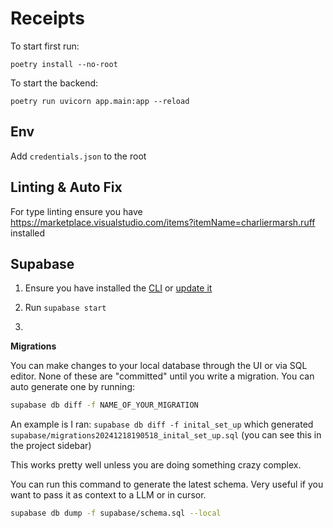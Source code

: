 # Receipts

To start first run:

```
poetry install --no-root
```

To start the backend:

```
poetry run uvicorn app.main:app --reload
```

## Env

Add `credentials.json` to the root

## Linting & Auto Fix

For type linting ensure you have https://marketplace.visualstudio.com/items?itemName=charliermarsh.ruff installed

## Supabase

1. Ensure you have installed the [CLI](https://supabase.com/docs/guides/local-development/cli/getting-started?queryGroups=platform&platform=macos#installing-the-supabase-cli) or [update it](https://supabase.com/docs/guides/local-development/cli/getting-started?queryGroups=platform&platform=macos#updating-the-supabase-cli)

2. Run `supabase start`

3.

**Migrations**

You can make changes to your local database through the UI or via SQL editor. None of these are "committed" until you write a migration. You can auto generate one by running:

```bash
supabase db diff -f NAME_OF_YOUR_MIGRATION
```

An example is I ran: `supabase db diff -f inital_set_up` which generated `supabase/migrations20241218190518_inital_set_up.sql` (you can see this in the project sidebar)

This works pretty well unless you are doing something crazy complex.

You can run this command to generate the latest schema. Very useful if you want to pass it as context to a LLM or in cursor.

```bash
supabase db dump -f supabase/schema.sql --local
```
